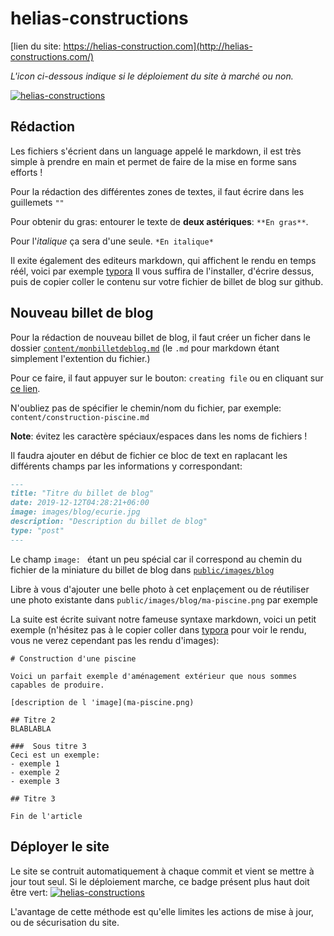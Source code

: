 # helias-constructions
[lien du site: https://helias-construction.com](http://helias-constructions.com/)

*L'icon ci-dessous indique si le déploiement du site à marché ou non.*

[![helias-constructions](https://circleci.com/gh/Dauliac/helias-constructions.svg?style=svg)](https://helias-constructions.com/)

## Rédaction
Les fichiers s'écrient dans un language appelé le markdown, il est très simple à prendre en main et permet de faire de la mise en forme sans efforts !

Pour la rédaction des différentes zones de textes, il faut écrire dans les guillemets `""`

Pour obtenir du gras: entourer le texte de **deux astériques**: `**En gras**`.

Pour l'*italique* ça sera d'une seule. `*En italique*`

Il exite également des editeurs markdown, qui affichent le rendu en temps réél, voici par exemple [typora](https://typora.io/#download)
Il vous suffira de l'installer, d'écrire dessus, puis de copier coller le contenu sur votre fichier de billet de blog sur github.

## Nouveau billet de blog
Pour la rédaction de nouveau billet de blog, il faut créer un ficher dans le dossier [`content/monbilletdeblog.md`](./content/) (le `.md` pour markdown étant simplement l'extention du fichier.)

Pour ce faire, il faut appuyer sur le bouton: `creating file` ou en cliquant sur [ce lien](https://github.com/Dauliac/helias-constructions/new/master).

N'oubliez pas de spécifier le chemin/nom du fichier, par exemple:  `content/construction-piscine.md`

**Note**: évitez les caractère spéciaux/espaces dans les noms de fichiers !

Il faudra ajouter en début de fichier ce bloc de text en raplacant les différents champs par les informations y correspondant:
```markdown
---
title: "Titre du billet de blog"
date: 2019-12-12T04:28:21+06:00
image: images/blog/ecurie.jpg
description: "Description du billet de blog"
type: "post"
---
```

Le champ `image: ` étant un peu spécial car il correspond au chemin du fichier de la miniature du billet de blog dans [`public/images/blog`](./public/images/blog/)

Libre à vous d'ajouter une belle photo à cet enplaçement ou de réutiliser une photo existante dans `public/images/blog/ma-piscine.png` par exemple


La suite est écrite suivant notre fameuse syntaxe markdown, voici un petit exemple (n'hésitez pas à le copier coller dans [typora](https://typora.io/#download) pour voir le rendu, vous ne verez cependant pas les rendu d'images):

```makdown
# Construction d'une piscine

Voici un parfait exemple d'aménagement extérieur que nous sommes capables de produire.

[description de l 'image](ma-piscine.png)

## Titre 2
BLABLABLA

###  Sous titre 3
Ceci est un exemple:
- exemple 1
- exemple 2
- exemple 3

## Titre 3

Fin de l'article

```

## Déployer le site
Le site se contruit automatiquement à chaque commit et vient se mettre à jour tout seul.
Si le déploiement marche, ce badge présent plus haut doit être vert: [![helias-constructions](https://circleci.com/gh/Dauliac/helias-constructions.svg?style=svg)](https://helias-constructions.com/)

L'avantage de cette méthode est qu'elle limites les actions de mise à jour, ou de sécurisation du site.


